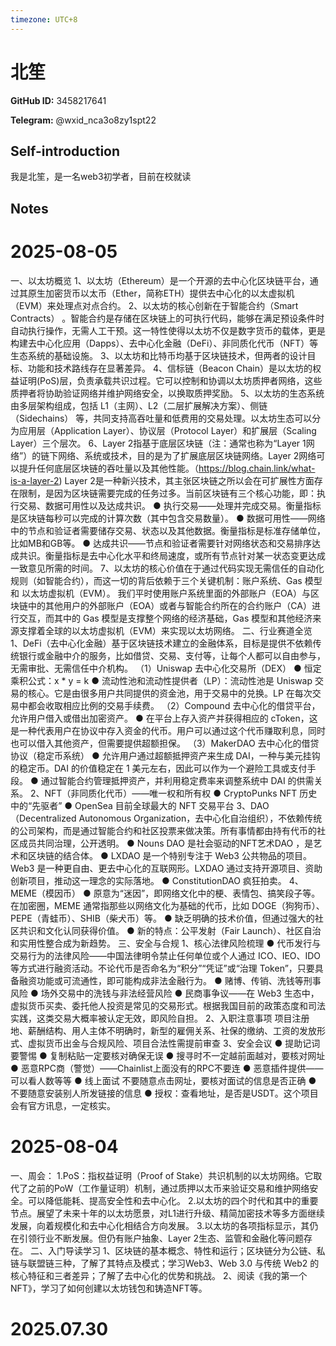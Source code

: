 ```yaml
---
timezone: UTC+8
---
```


# 北笙

**GitHub ID:** 3458217641

**Telegram:** @wxid_nca3o8zy1spt22

## Self-introduction

我是北笙，是一名web3初学者，目前在校就读

## Notes

<!-- Content_START -->
# 2025-08-05

一、以太坊概览
1、以太坊（Ethereum）是一个开源的去中心化区块链平台，通过其原生加密货币以太币（Ether，简称ETH）提供去中心化的以太虚拟机（EVM）来处理点对点合约。
2、以太坊的核心创新在于智能合约（Smart Contracts） 。智能合约是存储在区块链上的可执行代码，能够在满足预设条件时自动执行操作，无需人工干预。这一特性使得以太坊不仅是数字货币的载体，更是构建去中心化应用（Dapps）、去中心化金融（DeFi）、非同质化代币（NFT）等生态系统的基础设施。
3、以太坊和比特币均基于区块链技术，但两者的设计目标、功能和技术路线存在显著差异。
4、信标链（Beacon Chain）是以太坊的权益证明(PoS)层，负责承载共识过程。它可以控制和协调以太坊质押者网络，这些质押者将协助验证网络并维护网络安全，以换取质押奖励。
5、以太坊的生态系统由多层架构组成，包括 L1（主网）、L2（二层扩展解决方案）、侧链（Sidechains） 等，共同支持高吞吐量和低费用的交易处理。以太坊生态可以分为应用层（Application Layer）、协议层（Protocol Layer）和扩展层（Scaling Layer）三个层次。
6、Layer 2指基于底层区块链（注：通常也称为“Layer 1网络”）的链下网络、系统或技术，目的是为了扩展底层区块链网络。Layer 2网络可以提升任何底层区块链的吞吐量以及其他性能。（https://blog.chain.link/what-is-a-layer-2)
Layer 2是一种新兴技术，其主张区块链之所以会在可扩展性方面存在限制，是因为区块链需要完成的任务过多。当前区块链有三个核心功能，即：执行交易、数据可用性以及达成共识。
● 执行交易——处理并完成交易。衡量指标是区块链每秒可以完成的计算次数（其中包含交易数量）。
● 数据可用性——网络中的节点和验证者需要储存交易、状态以及其他数据。衡量指标是标准存储单位，比如MB和GB等。
● 达成共识——节点和验证者需要针对网络状态和交易排序达成共识。衡量指标是去中心化水平和终局速度，或所有节点针对某一状态变更达成一致意见所需的时间。
7、以太坊的核心价值在于通过代码实现无需信任的自动化规则（如智能合约），而这一切的背后依赖于三个关键机制：账户系统、Gas 模型 和 以太坊虚拟机（EVM）。
我们平时使用账户系统里面的外部账户（EOA）与区块链中的其他用户的外部账户（EOA）或者与智能合约所在的合约账户（CA）进行交互，而其中的 Gas 模型是支撑整个网络的经济基础，Gas 模型和其他经济来源支撑着全球的以太坊虚拟机（EVM）来实现以太坊网络。
二、行业赛道全览
1、DeFi（去中心化金融）基于区块链技术建立的金融体系，目标是提供不依赖传统银行或金融中介的服务，比如借贷、交易、支付等，让每个人都可以自由参与，无需审批、无需信任中介机构。
（1）Uniswap 去中心化交易所（DEX）
● 恒定乘积公式：x * y = k
● 流动性池和流动性提供者（LP）：流动性池是 Uniswap 交易的核心。它是由很多用户共同提供的资金池，用于交易中的兑换。LP 在每次交易中都会收取相应比例的交易手续费。
（2）Compound  去中心化的借贷平台，允许用户借入或借出加密资产。
● 在平台上存入资产并获得相应的 cToken，这是一种代表用户在协议中存入资金的代币。用户可以通过这个代币赚取利息，同时也可以借入其他资产，但需要提供超额担保。
（3）MakerDAO 去中心化的借贷协议（稳定币系统）
● 允许用户通过超额抵押资产来生成 DAI，一种与美元挂钩的稳定币。DAI 的价值稳定在 1 美元左右，因此可以作为一个避险工具或支付手段。
● 通过智能合约管理抵押资产，并利用稳定费率来调整系统中 DAI 的供需关系。
2、NFT（非同质化代币）——唯一权和所有权
● CryptoPunks  NFT 历史中的“先驱者”
● OpenSea  目前全球最大的 NFT 交易平台
3、DAO（Decentralized Autonomous Organization，去中心化自治组织），不依赖传统的公司架构，而是通过智能合约和社区投票来做决策。所有事情都由持有代币的社区成员共同治理，公开透明。
● Nouns DAO 是社会驱动的NFT艺术DAO ，是艺术和区块链的结合体。
● LXDAO 是一个特别专注于 Web3 公共物品的项目。Web3 是一种更自由、更去中心化的互联网形。LXDAO 通过支持开源项目、资助创新项目，推动这一理念的实际落地。
● ConstitutionDAO 疯狂拍卖。
4、MEME（模因币）
● 原意为“迷因”，即网络文化中的梗、表情包、搞笑段子等。在加密圈，MEME 通常指那些以网络文化为基础的代币，比如 DOGE（狗狗币）、PEPE（青蛙币）、SHIB（柴犬币）等。
● 缺乏明确的技术价值，但通过强大的社区共识和文化认同获得价值。
● 新的特点：公平发射（Fair Launch）、社区自治和实用性整合成为新趋势。
三、安全与合规
1、核心法律风险梳理
● 代币发行与交易行为的法律风险——中国法律明令禁止任何单位或个人通过 ICO、IEO、IDO 等方式进行融资活动。不论代币是否命名为“积分”“凭证”或“治理 Token”，只要具备融资功能或可流通性，即可能构成非法金融行为。
● 赌博、传销、洗钱等刑事风险
● 场外交易中的洗钱与非法经营风险
● 民商事争议——在 Web3 生态中，虚拟货币买卖、委托他人投资是常见的交易形式。根据我国目前的政策态度和司法实践，这类交易大概率被认定无效，即风险自担。
2、入职注意事项
项目注册地、薪酬结构、用人主体不明确时，新型的雇佣关系、社保的缴纳、工资的发放形式、虚拟货币出金与合规风险、项目合法性需提前审查
3、安全会议
● 提助记词要警惕
● 复制粘贴一定要核对确保无误
● 搜寻时不一定越前面越对，要核对网址
● 恶意RPC商（警觉）——Chainlist上面没有的RPC不要连
● 恶意插件提供——可以看人数等等
● 线上面试 不要随意点击网址，要核对面试的信息是否正确
● 不要随意安装别人所发链接的信息
● 授权：查看地址，是否是USDT。这个项目会有官方讯息，一定核实。

# 2025-08-04

一、周会：
1.PoS：指权益证明（Proof of Stake）共识机制的以太坊网络。它取代了之前的PoW（工作量证明）机制，通过质押以太币来验证交易和维护网络安全。可以降低能耗、提高安全性和去中心化。
2.以太坊的四个时代和其中的重要节点。展望了未来十年的以太坊愿景，对L1进行升级、精简加密技术等多方面继续发展，向着规模化和去中心化相结合方向发展。
3.以太坊的各项指标显示，其仍在引领行业不断发展。但仍有账户抽象、Layer 2生态、监管和金融化等问题存在。
二、入门导读学习
1、区块链的基本概念、特性和运行；区块链分为公链、私链与联盟链三种，了解了其特点及模式；学习Web3、Web 3.0 与传统 Web2 的核心特征和三者差异；了解了去中心化的优势和挑战。
2、阅读《我的第一个 NFT》，学习了如何创建以太坊钱包和铸造NFT等。

# 2025.07.30


<!-- Content_END -->
